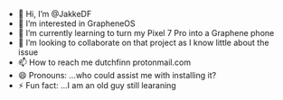 - 👋 Hi, I’m @JakkeDF
- 👀 I’m interested in GrapheneOS
- 🌱 I’m currently learning to turn my Pixel 7 Pro into a Graphene phone
- 💞️ I’m looking to collaborate on that project as I know little about the issue
- 📫 How to reach me dutchfinn <at>protonmail.com
- 😄 Pronouns: ...who could assist me with installing it?
- ⚡ Fun fact: ...I am an old guy still learaning

<!---
JakkeDF/JakkeDF is a ✨ special ✨ repository because its `README.md` (this file) appears on your GitHub profile.
You can click the Preview link to take a look at your changes.
--->
